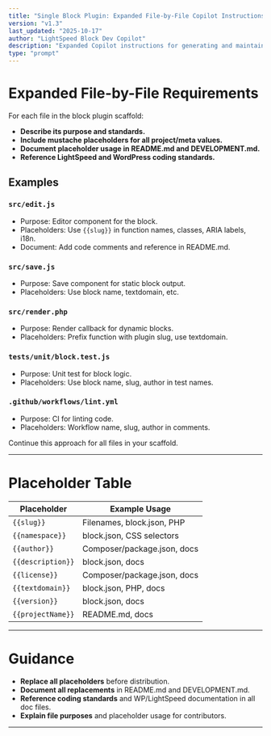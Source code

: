 ```yaml
---
title: "Single Block Plugin: Expanded File-by-File Copilot Instructions"
version: "v1.3"
last_updated: "2025-10-17"
author: "LightSpeed Block Dev Copilot"
description: "Expanded Copilot instructions for generating and maintaining each required file in a single-block plugin, including dev, test, CI, and automation files."
type: "prompt"
---
```


# Expanded File-by-File Requirements

For each file in the block plugin scaffold:

- **Describe its purpose and standards.**
- **Include mustache placeholders for all project/meta values.**
- **Document placeholder usage in README.md and DEVELOPMENT.md.**
- **Reference LightSpeed and WordPress coding standards.**

## Examples

### `src/edit.js`
- Purpose: Editor component for the block.
- Placeholders: Use `{{slug}}` in function names, classes, ARIA labels, i18n.
- Document: Add code comments and reference in README.md.

### `src/save.js`
- Purpose: Save component for static block output.
- Placeholders: Use block name, textdomain, etc.

### `src/render.php`
- Purpose: Render callback for dynamic blocks.
- Placeholders: Prefix function with plugin slug, use textdomain.

### `tests/unit/block.test.js`
- Purpose: Unit test for block logic.
- Placeholders: Use block name, slug, author in test names.

### `.github/workflows/lint.yml`
- Purpose: CI for linting code.
- Placeholders: Workflow name, slug, author in comments.

Continue this approach for all files in your scaffold.

---

# Placeholder Table

| Placeholder         | Example Usage               |
|---------------------|----------------------------|
| `{{slug}}`          | Filenames, block.json, PHP  |
| `{{namespace}}`     | block.json, CSS selectors   |
| `{{author}}`        | Composer/package.json, docs |
| `{{description}}`   | block.json, docs            |
| `{{license}}`       | Composer/package.json, docs |
| `{{textdomain}}`    | block.json, PHP, docs       |
| `{{version}}`       | block.json, docs            |
| `{{projectName}}`   | README.md, docs             |

---

# Guidance

- **Replace all placeholders** before distribution.
- **Document all replacements** in README.md and DEVELOPMENT.md.
- **Reference coding standards** and WP/LightSpeed documentation in all doc files.
- **Explain file purposes** and placeholder usage for contributors.

---
